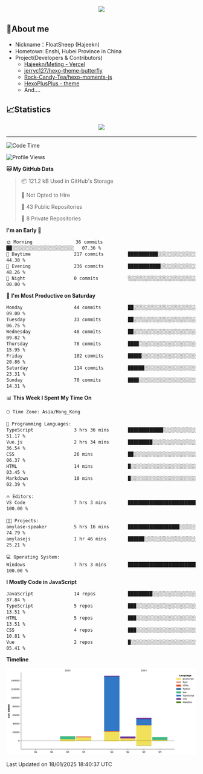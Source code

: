 <p align="center">
   <a href="https://git.io/typing-svg"><img src="https://readme-typing-svg.demolab.com?font=Fira+Code&pause=1000&color=F7DD11&center=true&vCenter=true&width=435&lines=Floating+in+the+clouds~;I'm+glad+to+meet+you+again" /></a>
</p>

## 🥱About me

- Nickname：FloatSheep (Hajeekn)
- Hometown: Enshi, Hubei Province in China
- Project(Developers & Contributors)
   - [Hajeekn/Meting - Vercel](https://github.com/hajeekn/vercel-meting)
   - [jerryc127/hexo-theme-butterfly](https://github.com/jerryc127/hexo-theme-butterfly)
   - [Rock-Candy-Tea/hexo-moments-js](https://github.com/Rock-Candy-Tea/hexo-moments-js)
   - [HexoPlusPlus - theme](https://github.com/HexoPlusPlus/HexoPlusPlus)
   - And....


## 📈Statistics

<div align="center">
<img src="https://github-readme-stats-git-masterrstaa-rickstaa.vercel.app/api?username=FloatSheep" />
</div>

---

<!--START_SECTION:waka-->
![Code Time](http://img.shields.io/badge/Code%20Time-264%20hrs%2037%20mins-blue)

![Profile Views](http://img.shields.io/badge/Profile%20Views-0-blue)

**🐱 My GitHub Data** 

> 📦 121.2 kB Used in GitHub's Storage 
 > 
> 🚫 Not Opted to Hire
 > 
> 📜 43 Public Repositories 
 > 
> 🔑 8 Private Repositories 
 > 
**I'm an Early 🐤** 

```text
🌞 Morning                36 commits          ██░░░░░░░░░░░░░░░░░░░░░░░   07.36 % 
🌆 Daytime                217 commits         ███████████░░░░░░░░░░░░░░   44.38 % 
🌃 Evening                236 commits         ████████████░░░░░░░░░░░░░   48.26 % 
🌙 Night                  0 commits           ░░░░░░░░░░░░░░░░░░░░░░░░░   00.00 % 
```
📅 **I'm Most Productive on Saturday** 

```text
Monday                   44 commits          ██░░░░░░░░░░░░░░░░░░░░░░░   09.00 % 
Tuesday                  33 commits          ██░░░░░░░░░░░░░░░░░░░░░░░   06.75 % 
Wednesday                48 commits          ██░░░░░░░░░░░░░░░░░░░░░░░   09.82 % 
Thursday                 78 commits          ████░░░░░░░░░░░░░░░░░░░░░   15.95 % 
Friday                   102 commits         █████░░░░░░░░░░░░░░░░░░░░   20.86 % 
Saturday                 114 commits         ██████░░░░░░░░░░░░░░░░░░░   23.31 % 
Sunday                   70 commits          ████░░░░░░░░░░░░░░░░░░░░░   14.31 % 
```


📊 **This Week I Spent My Time On** 

```text
🕑︎ Time Zone: Asia/Hong_Kong

💬 Programming Languages: 
TypeScript               3 hrs 36 mins       █████████████░░░░░░░░░░░░   51.17 % 
Vue.js                   2 hrs 34 mins       █████████░░░░░░░░░░░░░░░░   36.54 % 
CSS                      26 mins             ██░░░░░░░░░░░░░░░░░░░░░░░   06.37 % 
HTML                     14 mins             █░░░░░░░░░░░░░░░░░░░░░░░░   03.45 % 
Markdown                 10 mins             █░░░░░░░░░░░░░░░░░░░░░░░░   02.39 % 

🔥 Editors: 
VS Code                  7 hrs 3 mins        █████████████████████████   100.00 % 

🐱‍💻 Projects: 
amylase-speaker          5 hrs 16 mins       ███████████████████░░░░░░   74.79 % 
amylasejs                1 hr 46 mins        ██████░░░░░░░░░░░░░░░░░░░   25.21 % 

💻 Operating System: 
Windows                  7 hrs 3 mins        █████████████████████████   100.00 % 
```

**I Mostly Code in JavaScript** 

```text
JavaScript               14 repos            █████████░░░░░░░░░░░░░░░░   37.84 % 
TypeScript               5 repos             ███░░░░░░░░░░░░░░░░░░░░░░   13.51 % 
HTML                     5 repos             ███░░░░░░░░░░░░░░░░░░░░░░   13.51 % 
CSS                      4 repos             ███░░░░░░░░░░░░░░░░░░░░░░   10.81 % 
Vue                      2 repos             █░░░░░░░░░░░░░░░░░░░░░░░░   05.41 % 
```



**Timeline**

![Lines of Code chart](https://raw.githubusercontent.com/FloatSheep/FloatSheep/main/assets/bar_graph.png)


 Last Updated on 18/01/2025 18:40:37 UTC
<!--END_SECTION:waka-->

